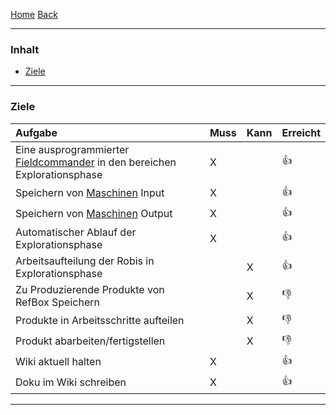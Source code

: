 [Home](home) [Back](KonzeptFL)  

----------

### Inhalt ###
- <a href="#z">Ziele</a>



----------

### <a name="z">Ziele</a> ###


| Aufgabe| Muss| Kann| Erreicht|
| :------- | --- | :---- | :---- |
|Eine ausprogrammierter [Fieldcommander](WikiSolidus) in den bereichen Explorationsphase| X| | :+1: |
|Speichern von [Maschinen](Machine) Input| X| | :+1:|
|Speichern von [Maschinen](Machine) Output| X| | :+1:|
|Automatischer Ablauf der Explorationsphase| X| | :+1:|
|Arbeitsaufteilung der Robis in Explorationsphase|| X| :+1:|
|Zu Produzierende Produkte von RefBox Speichern||X| :-1: |
|Produkte in Arbeitsschritte aufteilen||X|:-1: |
|Produkt abarbeiten/fertigstellen||X|:-1: |
|Wiki aktuell halten|X|| :+1:|
|Doku im Wiki schreiben|X|| :+1:|



 
 

----------
